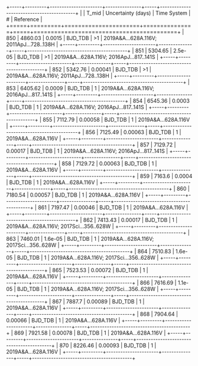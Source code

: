 +-----+---------+----------------------+---------------+-----+------------------------------------------+
|     |   T_mid |   Uncertainty (days) | Time System   | #   | Reference                                |
+=====+=========+======================+===============+=====+==========================================+
| 850 | 4860.03 |              0.0015  | BJD_TDB       | >1  | 2019A&A...628A.116V; 2011ApJ...728..138H |
+-----+---------+----------------------+---------------+-----+------------------------------------------+
| 851 | 5304.65 |              2.5e-05 | BJD_TDB       | >1  | 2019A&A...628A.116V; 2016ApJ...817..141S |
+-----+---------+----------------------+---------------+-----+------------------------------------------+
| 852 | 5342.76 |              0.00041 | BJD_TDB       | >1  | 2019A&A...628A.116V; 2011ApJ...728..138H |
+-----+---------+----------------------+---------------+-----+------------------------------------------+
| 853 | 6405.62 |              0.0009  | BJD_TDB       | 1   | 2019A&A...628A.116V; 2016ApJ...817..141S |
+-----+---------+----------------------+---------------+-----+------------------------------------------+
| 854 | 6545.36 |              0.0003  | BJD_TDB       | 1   | 2019A&A...628A.116V; 2016ApJ...817..141S |
+-----+---------+----------------------+---------------+-----+------------------------------------------+
| 855 | 7112.79 |              0.00058 | BJD_TDB       | 1   | 2019A&A...628A.116V                      |
+-----+---------+----------------------+---------------+-----+------------------------------------------+
| 856 | 7125.49 |              0.00063 | BJD_TDB       | 1   | 2019A&A...628A.116V                      |
+-----+---------+----------------------+---------------+-----+------------------------------------------+
| 857 | 7129.72 |              0.00017 | BJD_TDB       | 1   | 2019A&A...628A.116V; 2016ApJ...817..141S |
+-----+---------+----------------------+---------------+-----+------------------------------------------+
| 858 | 7129.72 |              0.00063 | BJD_TDB       | 1   | 2019A&A...628A.116V                      |
+-----+---------+----------------------+---------------+-----+------------------------------------------+
| 859 | 7163.6  |              0.0004  | BJD_TDB       | 1   | 2019A&A...628A.116V                      |
+-----+---------+----------------------+---------------+-----+------------------------------------------+
| 860 | 7180.54 |              0.00057 | BJD_TDB       | 1   | 2019A&A...628A.116V                      |
+-----+---------+----------------------+---------------+-----+------------------------------------------+
| 861 | 7197.47 |              0.00046 | BJD_TDB       | 1   | 2019A&A...628A.116V                      |
+-----+---------+----------------------+---------------+-----+------------------------------------------+
| 862 | 7413.43 |              0.00017 | BJD_TDB       | 1   | 2019A&A...628A.116V; 2017Sci...356..628W |
+-----+---------+----------------------+---------------+-----+------------------------------------------+
| 863 | 7460.01 |              1.6e-05 | BJD_TDB       | 1   | 2019A&A...628A.116V; 2017Sci...356..628W |
+-----+---------+----------------------+---------------+-----+------------------------------------------+
| 864 | 7510.83 |              1.6e-05 | BJD_TDB       | 1   | 2019A&A...628A.116V; 2017Sci...356..628W |
+-----+---------+----------------------+---------------+-----+------------------------------------------+
| 865 | 7523.53 |              0.00072 | BJD_TDB       | 1   | 2019A&A...628A.116V                      |
+-----+---------+----------------------+---------------+-----+------------------------------------------+
| 866 | 7616.69 |              1.1e-05 | BJD_TDB       | 1   | 2019A&A...628A.116V; 2017Sci...356..628W |
+-----+---------+----------------------+---------------+-----+------------------------------------------+
| 867 | 7887.7  |              0.00089 | BJD_TDB       | 1   | 2019A&A...628A.116V                      |
+-----+---------+----------------------+---------------+-----+------------------------------------------+
| 868 | 7904.64 |              0.00066 | BJD_TDB       | 1   | 2019A&A...628A.116V                      |
+-----+---------+----------------------+---------------+-----+------------------------------------------+
| 869 | 7921.58 |              0.00078 | BJD_TDB       | 1   | 2019A&A...628A.116V                      |
+-----+---------+----------------------+---------------+-----+------------------------------------------+
| 870 | 8226.46 |              0.00093 | BJD_TDB       | 1   | 2019A&A...628A.116V                      |
+-----+---------+----------------------+---------------+-----+------------------------------------------+